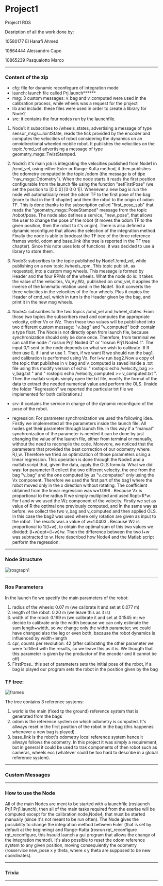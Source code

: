 # Project1

Project1 ROS

Desription of all the work done by:

10580177 El Hanafi Ahmed

10864444 Alessandro Cupo

10865239 Pasqualotto Marco 
***
### Content of the zip

- cfg: file for dynamic reconfegure of integration mode
- launch: launch file called Prj.launch******
- msg: 3 custom messages: v_bag and v_computed were used in the calibration process, while wheels was a request for the project
- lib and include: these files were used in order to create a library for Node2
- src: it contains the four nodes run by the launchfile. 

1) Node1: it subscribes to /wheels_states, advertising a message of type sensor_msgs::JointState, reads the tick provided by the encoder and computes the velocities of robot considering the dynamics on an omnidirectional wheeled mobile robot. It publishes the velocities on the topic /cmd_vel advertising a message of type geometry_msgs::TwistStamped.


2) Node2: it's main job is integrating the velocities published from Node1 in /cmd_vel, using either Euler or Runge-Kutta method, it then publishes the odometry computed in the topic /odom (the message is of tipe "nav_msgs::Odometry").
When the node starts it reads the first position configurable from the launch file using the function "setFirstPose" (we set the position to [0 0 0] [0 0 0 1]).
Whenever a new bag is run the node will automatically reset the odom TF to the first pose of the bag (more to that in the tf chapter) and then the robot to the origin of odom TF. This is done thanks to the subscription called "first_pose_sub" that reads the "geometry_msgs::PoseStamped" message from the topic /robot/pose.
The node also defines a service, "new_pose", that allows the user to change the pose of the robot (it moves the odom TF to the given position, then the robot to it's origin).
There is also defined a dynamic reconfigure that allows the selection of the integration method.
Finally the node is able to brodcast the TF tree of the three reference frames world, odom and base_link (the tree is reported in the TF tree chapter).
Since this note uses lots of functions, it was decided to use a library to store them.

3) Node3: subscribes to the topic published by Node1 /cmd_vel, while publishing on a new topic /wheels_rpm. This topic publish, as requested, into a custom msg wheels. This message is formed by Header and the four RPMs of the wheels. What the node do is: it takes the value of the velocites, Vx,Vy,Wz, published on cmd_vel, it applies the inverse of the kinematic relation used in the Node1. So it converts the three velocities in the velocities of the four wheels. Plus it copies the Header of cmd_vel, which in turn is the Header given by the bag, and print it in the new msg wheels.

4) Node4: subscribes to the two topics /cmd_vel and /wheel_states. From those two topics the subscribers read and computes the appropriate velocity, either Vx or Wz. Then those two values will be pubblished into two different custom message: "v_bag" and "v_computed" both contain a type float. The Node is not directly open from launch file, because synchronization should only be done once. Therefore, from terminal we can call the node :" rosrun Prj1 Node4 0" or "rosrun Prj1 Node4 1". The input 0/1 sent to the node depends on what we wish to calibrate. If R then use 0, if l and w use 1. Then, if we want R we should run the bag1, and calibration is performed using Vx. For l+w run bag2.Now a copy of the topic that publishes in v_bag and v_computed is saved inside a .txt file using this modify version of echo: " rostopic echo /velocity_bag >> v_bag.txt " and      " rostopic echo /velocity_computed >> v_computed.txt ". Then the matlab scripts simply open the txt file, modify the format of the data to extract the needed numerical value and perform the OLS. (Inside the folder "Regression" we reported the particular txt file we implemented for both calibrations.)


- srv: it contains the service in charge of the dynamic reconfigure of the pose of the robot.

- regression: 
 For parameter synchronization we used the following idea. Firstly we implemented all the parameters inside the launch file. All nodes get their parameter through launch file. In this way if a "manual" synchronization of the parameter is needed it can be done by just changing the value of the launch file, either from terminal or manually, without the need to recompile the code.
Morevore, we noticed that the parameters that provided the best correction of our odometry where: R,l,w. Therefore we tried an optimization of those parameters using a linear regression. This operation is done through the Node4 and a matlab script that, given the data, apply the OLS formula.
What we did was: for parameter R collect the two different velocity, the one from the bag "v_bag" and the one computed by us "v_computed" only using the Vx component. Therefore we used the first part of the bag1 where the robot moved only in the x direction without rotating. The coefficient obtained from the linear regression was w=1.096 . Because Vx is proportional to the radius R we simply multiplied and used Ropt=R*w. For l and w we used the Wz component of the velocity. Firstly we set as value of R the optimal one previously computed, and In the same way as before: we collect the two v_bag and v_computed and then applied OLS. In this case the bag2 was used where only rotation are given as input to the robot. The results was a value of w=1.0403 . Because Wz is proportional to 1/(l+w), to obtain the optimal sum of this two values we divided: (l+w)opt=(l+w)/w. Then the difference between the two l+w was subtracted to w.
Here described how Node4 and the Matlab script perform the regression:
***
### Node Structure

![rosgraph1](https://user-images.githubusercontent.com/89984587/167246375-444e91f5-06f4-4803-877a-664e29af8367.png)


***

### Ros Parameters
In the launch fie we specify the main parameters of the robot:
1) radius of the wheels: 0.07 m (we calibrate it and set at 0.077 m)
2) length of the robot: 0.20 m (we leave this as it is)
3) width of the robot: 0.169 m (we calibrate it and set at 0.1545 m; we decide to calibrate only the width because we can only estimate the sum length+width, so we change only the width parameter; we could have changed also the leg or even both, bacause the robot dynamics is influenced by width+length
4) cpr, counts per revolution: 42 (after calibrating the other parameter we were fulfilled with the results, so we leave this as it is. We thougth that this parameter is given by the productor of the encoder and it cannot be off)
5) FirstPose.. this set of parameters sets the initial pose of the robot, if a bag is played our program sets the robot in the position given by the bag

### TF tree:
![frames](https://user-images.githubusercontent.com/89984587/167246068-7d34fe49-a8a9-4d9f-af66-2e3ac8182a07.png)

The tree contains 3 reference systems:
 1) world is the main (fixed tp the ground) reference system that is generated from the bags
 2) odom is the reference system on which odometry is computed. It's allways reset in the first position of the robot in the bag (this happenes whenever a new bag is played).
 3) base_link is the robot's odometry local reference system hence it allways follows the odometry. In this project it was simply a requirement, but in general it could be used to trak components of then robot such as cameras, wheels ecc (whatever sould be too hard to describe in a global reference system).
 ***
 
### Custom Messages
 ***
### How to use the Node
All of the main Nodes are ment to be started with a launchfile (roslaunch Prj1 Prj1.launch), then all of the    main tasks required from the exerise will be computed except for the calibration node,Node4, that must be started manually (since it's not meant to be run often).
The Node gives the possibility to change the integration method between Euler (that is set by default at the beginning) and Runge-Kutta (rosrun rqt_reconfigure rqt_reconfigure, this hsould launch a gui program that allows the change of the integration mehtod).
It's also possible to reset the odom reference system to any given position, moving consequiently the odometry (rosservice new_pose x y theta, where x y theta are supposed to be new coordinates).
***
 
 ### Trivia
 **********************************


